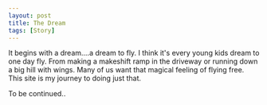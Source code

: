 ```yaml
---
layout: post
title: The Dream
tags: [Story]
---
```


It begins with a dream....a dream to fly. I think it's every young kids dream to one day fly. From making a makeshift ramp in the driveway
or running down a big hill with wings. Many of us want that magical feeling of flying free. This site is my journey to doing just that.
<!--more-->
To be continued..
